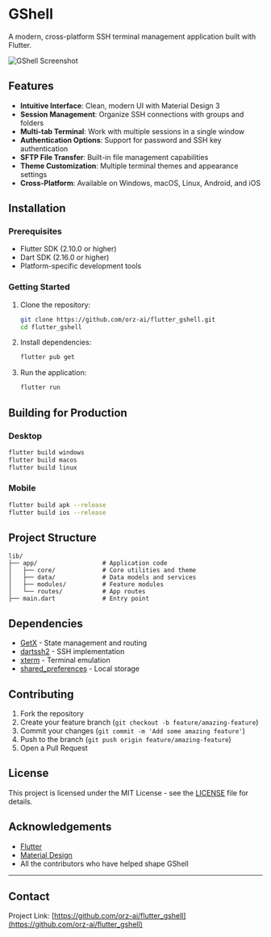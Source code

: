 

# GShell

A modern, cross-platform SSH terminal management application built with Flutter.

![GShell Screenshot](screenshots/main.png)

## Features

- **Intuitive Interface**: Clean, modern UI with Material Design 3
- **Session Management**: Organize SSH connections with groups and folders
- **Multi-tab Terminal**: Work with multiple sessions in a single window
- **Authentication Options**: Support for password and SSH key authentication
- **SFTP File Transfer**: Built-in file management capabilities
- **Theme Customization**: Multiple terminal themes and appearance settings
- **Cross-Platform**: Available on Windows, macOS, Linux, Android, and iOS

## Installation

### Prerequisites

- Flutter SDK (2.10.0 or higher)
- Dart SDK (2.16.0 or higher)
- Platform-specific development tools

### Getting Started

1. Clone the repository:
   ```bash
   git clone https://github.com/orz-ai/flutter_gshell.git
   cd flutter_gshell
   ```

2. Install dependencies:
   ```bash
   flutter pub get
   ```

3. Run the application:
   ```bash
   flutter run
   ```

## Building for Production

### Desktop

```bash
flutter build windows
flutter build macos
flutter build linux
```

### Mobile

```bash
flutter build apk --release
flutter build ios --release
```

## Project Structure

```
lib/
├── app/                  # Application code
│   ├── core/             # Core utilities and theme
│   ├── data/             # Data models and services
│   ├── modules/          # Feature modules
│   └── routes/           # App routes
├── main.dart             # Entry point
```

## Dependencies

- [GetX](https://pub.dev/packages/get) - State management and routing
- [dartssh2](https://pub.dev/packages/dartssh2) - SSH implementation
- [xterm](https://pub.dev/packages/xterm) - Terminal emulation
- [shared_preferences](https://pub.dev/packages/shared_preferences) - Local storage

## Contributing

1. Fork the repository
2. Create your feature branch (`git checkout -b feature/amazing-feature`)
3. Commit your changes (`git commit -m 'Add some amazing feature'`)
4. Push to the branch (`git push origin feature/amazing-feature`)
5. Open a Pull Request

## License

This project is licensed under the MIT License - see the [LICENSE](LICENSE) file for details.

## Acknowledgements

- [Flutter](https://flutter.dev/)
- [Material Design](https://material.io/design)
- All the contributors who have helped shape GShell

---

## Contact

Project Link: [https://github.com/orz-ai/flutter_gshell](https://github.com/orz-ai/flutter_gshell)

